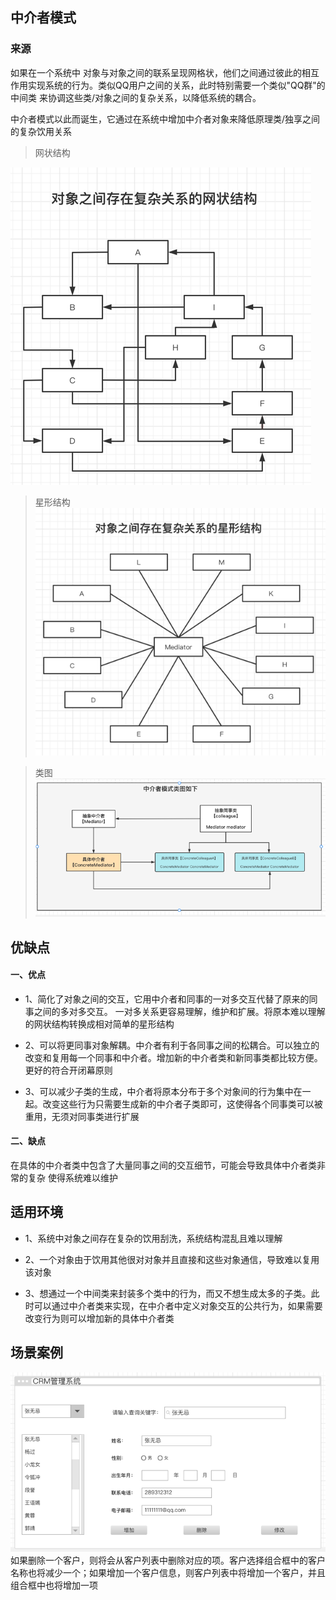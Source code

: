 ## 中介者模式

### 来源
   如果在一个系统中 对象与对象之间的联系呈现网格状，他们之间通过彼此的相互
 作用实现系统的行为。类似QQ用户之间的关系，此时特别需要一个类似"QQ群"的中间类
来协调这些类/对象之间的复杂关系，以降低系统的耦合。

中介者模式以此而诞生，它通过在系统中增加中介者对象来降低原理类/独享之间的复杂饮用关系

 
> 网状结构

![img.png](img.png)

> 星形结构
![img_1.png](img_1.png)

> 类图
![img_2.png](img_2.png)


## 优缺点

#### 一、优点
- 1、简化了对象之间的交互，它用中介者和同事的一对多交互代替了原来的同事之间的多对多交互。
一对多关系更容易理解，维护和扩展。将原本难以理解的网状结构转换成相对简单的星形结构

- 2、可以将更同事对象解耦。中介者有利于各同事之间的松耦合。可以独立的改变和复用每一个同事和中介者。增加新的中介者类和新同事类都比较方便。更好的符合开闭幕原则

- 3、可以减少子类的生成，中介者将原本分布于多个对象间的行为集中在一起。改变这些行为只需要生成新的中介者子类即可，这使得各个同事类可以被重用，无须对同事类进行扩展

#### 二、缺点

在具体的中介者类中包含了大量同事之间的交互细节，可能会导致具体中介者类非常的复杂 使得系统难以维护


## 适用环境
- 1、系统中对象之间存在复杂的饮用刮洗，系统结构混乱且难以理解

- 2、一个对象由于饮用其他很对对象并且直接和这些对象通信，导致难以复用该对象

- 3、想通过一个中间类来封装多个类中的行为，而又不想生成太多的子类。此时可以通过中介者类来实现，在中介者中定义对象交互的公共行为，如果需要改变行为则可以增加新的具体中介者类

## 场景案例
![img_3.png](img_3.png)
如果删除一个客户，则将会从客户列表中删除对应的项。客户选择组合框中的客户名称也将减少一个；如果增加一个客户信息，则客户列表中将增加一个客户，并且组合框中也将增加一项

